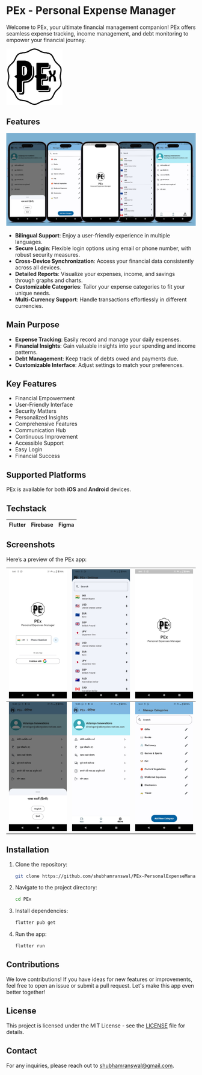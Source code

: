# PEx - Personal Expense Manager

Welcome to PEx, your ultimate financial management companion! PEx offers seamless expense tracking, income management, and debt monitoring to empower your financial journey.


<img src="assets/readme/logoWithoutPaddingNoBG.png" alt="App Logo" width="150"/> 


## Features

![Feature Image](assets/readme/FeatureGhrapic.png)

- **Bilingual Support**: Enjoy a user-friendly experience in multiple languages.
- **Secure Login**: Flexible login options using email or phone number, with robust security measures.
- **Cross-Device Synchronization**: Access your financial data consistently across all devices.
- **Detailed Reports**: Visualize your expenses, income, and savings through graphs and charts.
- **Customizable Categories**: Tailor your expense categories to fit your unique needs.
- **Multi-Currency Support**: Handle transactions effortlessly in different currencies.

## Main Purpose

- **Expense Tracking**: Easily record and manage your daily expenses.
- **Financial Insights**: Gain valuable insights into your spending and income patterns.
- **Debt Management**: Keep track of debts owed and payments due.
- **Customizable Interface**: Adjust settings to match your preferences.

## Key Features

- Financial Empowerment
- User-Friendly Interface
- Security Matters
- Personalized Insights
- Comprehensive Features
- Communication Hub
- Continuous Improvement
- Accessible Support
- Easy Login
- Financial Success

## Supported Platforms

PEx is available for both **iOS** and **Android** devices.

## Techstack

| **Flutter** | **Firebase** | **Figma** |
| --- | --- |  --- |

## Screenshots

Here’s a preview of the PEx app:

| ![Login Page](assets/readme/auth.jpg) | ![Currency Section](assets/readme/currency.jpg) | ![Home Section](assets/readme/home.jpg) |
|:-----------------------------------:|:---------------------------------------:|:-----------------------------------------:|
| ![Hindi](assets/readme/hindi.jpg) | ![Settings](assets/readme/settings.jpg) | ![Categories Options](assets/readme/predefinedcategories.jpg) |

## Installation

1. Clone the repository:
   ```bash
   git clone https://github.com/shubhamranswal/PEx-PersonalExpenseManager.git
   ```
2. Navigate to the project directory:
   ```bash
   cd PEx
   ```
3. Install dependencies:
   ```bash
   flutter pub get
   ```
4. Run the app:
   ```bash
   flutter run
   ```

## Contributions

We love contributions! If you have ideas for new features or improvements, feel free to open an issue or submit a pull request. Let's make this app even better together!

## License

This project is licensed under the MIT License - see the [LICENSE](LICENSE) file for details.

## Contact

For any inquiries, please reach out to [shubhamranswal@gmail.com](mailto:shubhamranswal@gmail.com).